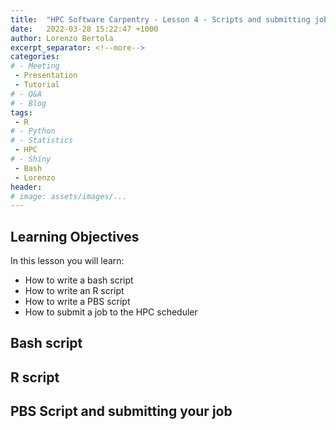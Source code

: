 ```yaml
---
title:  "HPC Software Carpentry - Lesson 4 - Scripts and submitting jobs"
date:   2022-03-28 15:22:47 +1000
author: Lorenzo Bertola
excerpt_separator: <!--more-->
categories:
# - Meeting
 - Presentation
 - Tutorial
# - Q&A
# - Blog
tags:
 - R
# - Python
# - Statistics
 - HPC
# - Shiny
 - Bash
 - Lorenzo
header:
# image: assets/images/...
---
```


## Learning Objectives

In this lesson you will learn:

- How to write a bash script
- How to write an R script
- How to write a PBS script
- How to submit a job to the HPC scheduler

## Bash script

## R script

## PBS Script and submitting your job
